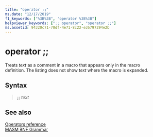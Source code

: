 ```yaml
---
title: "operator ;;"
ms.date: "12/17/2019"
f1_keywords: ["%3B%3B", "operator %3B%3B"]
helpviewer_keywords: [";; operator", "operator ;;"]
ms.assetid: 94320c71-70df-4e71-8c22-e36797294e2b
---
```

# operator ;;

Treats *text* as a comment in a macro that appears only in the macro definition. The listing does not show *text* where the macro is expanded.

## Syntax

> **;;** *text*

## See also

[Operators reference](operators-reference.md)<br/>
[MASM BNF Grammar](masm-bnf-grammar.md)
